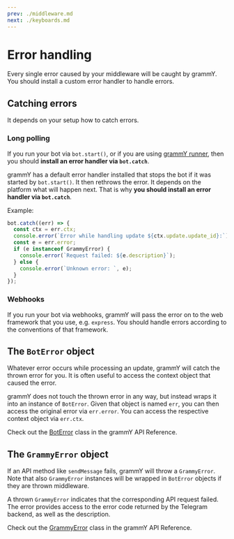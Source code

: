 ```yaml
---
prev: ./middleware.md
next: ./keyboards.md
---
```


# Error handling

Every single error caused by your middleware will be caught by grammY.
You should install a custom error handler to handle errors.

## Catching errors

It depends on your setup how to catch errors.

### Long polling

If you run your bot via `bot.start()`, or if you are using [grammY runner](/advanced/runner.md), then you should **install an error handler via `bot.catch`**.

grammY has a default error handler installed that stops the bot if it was started by `bot.start()`.
It then rethrows the error.
It depends on the platform what will happen next.
That is why **you should install an error handler via `bot.catch`**.

Example:

```ts
bot.catch((err) => {
  const ctx = err.ctx;
  console.error(`Error while handling update ${ctx.update.update_id}:`);
  const e = err.error;
  if (e instanceof GrammyError) {
    console.error(`Request failed: ${e.description}`);
  } else {
    console.error(`Unknown error: `, e);
  }
});
```

### Webhooks

If you run your bot via webhooks, grammY will pass the error on to the web framework that you use, e.g. `express`.
You should handle errors according to the conventions of that framework.

## The `BotError` object

Whatever error occurs while processing an update, grammY will catch the thrown error for you.
It is often useful to access the context object that caused the error.

grammY does not touch the thrown error in any way, but instead wraps it into an instance of `BotError`.
Given that object is named `err`, you can then access the original error via `err.error`.
You can access the respective context object via `err.ctx`.

Check out the [BotError](https://doc.deno.land/https/deno.land/x/grammy/mod.ts#BotError) class in the grammY API Reference.

## The `GrammyError` object

If an API method like `sendMessage` fails, grammY will throw a `GrammyError`.
Note that also `GrammyError` instances will be wrapped in `BotError` objects if they are thrown middleware.

A thrown `GrammyError` indicates that the corresponding API request failed.
The error provides access to the error code returned by the Telegram backend, as well as the description.

Check out the [GrammyError](https://doc.deno.land/https/deno.land/x/grammy/mod.ts#GrammyError) class in the grammY API Reference.
